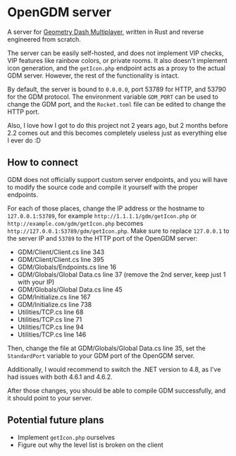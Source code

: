 # OpenGDM server

A server for [Geometry Dash Multiplayer](https://github.com/AlizerUncaged/GDM-Windows), written in Rust and reverse engineered from scratch.

The server can be easily self-hosted, and does not implement VIP checks, VIP features like rainbow colors, or private rooms. It also doesn't implement icon generation, and the `getIcon.php` endpoint acts as a proxy to the actual GDM server. However, the rest of the functionality is intact.

By default, the server is bound to `0.0.0.0`, port 53789 for HTTP, and 53790 for the GDM protocol. The environment variable `GDM_PORT` can be used to change the GDM port, and the `Rocket.toml` file can be edited to change the HTTP port.

Also, I love how I got to do this project not 2 years ago, but 2 months before 2.2 comes out and this becomes completely useless just as everything else I ever do :D

## How to connect

GDM does not officially support custom server endpoints, and you will have to modify the source code and compile it yourself with the proper endpoints.

For each of those places, change the IP address or the hostname to `127.0.0.1:53789`, for example `http://1.1.1.1/gdm/getIcon.php` or `http://example.com/gdm/getIcon.php` becomes `http://127.0.0.1:53789/gdm/getIcon.php`. Make sure to replace `127.0.0.1` to the server IP and `53789` to the HTTP port of the OpenGDM server:

* GDM/Client/Client.cs line 343
* GDM/Client/Client.cs line 395
* GDM/Globals/Endpoints.cs line 16
* GDM/Globals/Global Data.cs line 37 (remove the 2nd server, keep just 1 with your IP)
* GDM/Globals/Global Data.cs line 45
* GDM/Initialize.cs line 167
* GDM/Initialize.cs line 738
* Utilities/TCP.cs line 68
* Utilities/TCP.cs line 71
* Utilities/TCP.cs line 94
* Utilities/TCP.cs line 146

Then, change the file at GDM/Globals/Global Data.cs line 35, set the `StandardPort` variable to your GDM port of the OpenGDM server.

Additionally, I would recommend to switch the .NET version to 4.8, as I've had issues with both 4.6.1 and 4.6.2.

After those changes, you should be able to compile GDM successfully, and it should point to your server.

## Potential future plans

* Implement `getIcon.php` ourselves
* Figure out why the level list is broken on the client